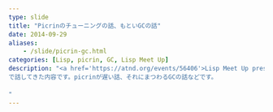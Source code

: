```yaml
---
type: slide
title: "Picrinのチューニングの話、もといGCの話"
date: 2014-09-29
aliases:
    - /slide/picrin-gc.html
categories: [Lisp, picrin, GC, Lisp Meet Up]
description: "<a href='https://atnd.org/events/56406'>Lisp Meet Up presented by Shibuya.lisp #20</a><br>
で話してきた内容です。picrinが遅い話、それにまつわるGCの話などです。

"
---
```

<section data-markdown
    data-separator="\n\n"
    data-vertical="\n\n"
    data-notes="^Note:">
<script type="text/template">

# Picrinのチューニングの話、もといGCの話
---
Lisp Meet Up presented by Shibuya.lisp #20  
2014-09-29  
κeen(@blackenedgold)

# 自己紹介
---
 + κeen
 + 東大数学科の4年生
 + ソーシャルアカウントは上のアイコン達から。
 + Lisp, Ruby, OCaml, Shell Scriptあたりを書きます
 + [picrin](https://github.com/picrin-scheme/picrin)のコミッタです

# picrin
---
![picrin](/images/picrin/picrin-logo-fin01-02.png)

# picrin
---
* R7RS compatibility
* bytecode interpreter (based on stack VM)
* internal representation by nan-boxing
* conservative call/cc implementation (users can freely interleave native stack with VM stack)
* exact GC (simple mark and sweep, partially reference count is used as well)
* string representation by rope data structure

# picrin
---
* R7RS compatibility
* <strong>bytecode interpreter (based on stack VM)</strong>
* internal representation by nan-boxing
* conservative call/cc implementation (users can freely interleave native stack with VM stack)
* <strong>exact GC (simple mark and sweep, partially reference count is used as well)</strong>
* <strong>string representation by rope data structure</strong>

# picrin開発者の不満
---
* picrinの起動が遅い<!-- .element: class="fragment" data-fragment-index="1" -->
  + 2秒くらいかかる <!-- .element: class="fragment" data-fragment-index="1" -->
* picrinのテストが遅い<!-- .element: class="fragment" data-fragment-index="2" -->
  + 16秒くらいかかる <!-- .element: class="fragment" data-fragment-index="2" -->

# 少しGCの話
---
GC(ごみ集め)とは

* 使われていないオブジェクトを自動的に解法する
  + メモリ管理に煩わせられないで済む
  + メモリーリークを防ぐ。
* 「使われていないオブジェクト」を判定するのはいくつかアルゴリズムがある


# GCのアルゴリズム
---
## 主なGCのアルゴリズム
* マーク&amp;スイープ
* 参照カウント
* Copying GC

# GCのアルゴリズム
---
## マーク&amp;スイープ
 1. あらかじめ全てのオブジェクトはどこかで一元管理する<!-- .element: class="fragment" data-fragment-index="1" -->
 2. 一元管理元(ヒープ(ページ))でメモリが足りなくなったらGCを開始<!-- .element: class="fragment" data-fragment-index="2" -->
 3. スタックに載っているオブジェクト、変数に格納されているオブジェクトにマークする<!-- .element: class="fragment" data-fragment-index="3" -->
 4. そこから辿れるオブジェクトも再帰的にマークする<!-- .element: class="fragment" data-fragment-index="4" -->
 5. ヒープからマークされていないオブジェクトを開放する<!-- .element: class="fragment" data-fragment-index="5" -->
 6. それでもメモリが足りなければ一ヒープのページを増やす<!-- .element: class="fragment" data-fragment-index="6" -->
 7. 増やせなければメモリを使い果したのでabort<!-- .element: class="fragment" data-fragment-index="7" -->

# GCのアルゴリズム
---
## マーク&amp;スイープの特徴
 * そこそこ速い
 * 正確に集められる
 * GC以外ではメモリ管理を考えなくて良い(≒プラグインは書き易い)
 * 長生きのオブジェクトは何度もマークされる(=>世代別GC)
 * 負荷は1点に集中する
 * メモリの断片化が起きる(=オブジェクトのアロケートが遅くなる)

# GCのアルゴリズム
---
## 参照カウント
 1. オブジェクトに他から参照されている数(参照カウント)を記憶させる<!-- .element: class="fragment" data-fragment-index="1" -->
 2. オブジェクトの参照を変えるときはその都度参照カウントを変える<!-- .element: class="fragment" data-fragment-index="2" -->
 3. 参照カウントが0になったら開放する<!-- .element: class="fragment" data-fragment-index="3" -->

# GCのアルゴリズム
---
## 参照カウントの特徴
 * 負荷は分散する
 * GCの実装は楽
 * 少し遅い(必ずfreeする必要がある)
 * 正確でない(循環参照に弱い)(cf. 大相撲の星の回しあい)
 * プラグインは面倒

# GCのアルゴリズム
---
## Copying GC
 1. オブジェクトプールを2つ用意する(1, 2)とする<!-- .element: class="fragment" data-fragment-index="1" -->
 2. オブジェクトを確保するときは必ず1に確保する<!-- .element: class="fragment" data-fragment-index="2" -->
 3. 1のメモリが足りなくなったらgcを開始<!-- .element: class="fragment" data-fragment-index="3" -->
 4. 1の生きているオブジェクトを再帰的に2に移動する<!-- .element: class="fragment" data-fragment-index="4" -->
 5. 1に残っているものは全てゴミとして良い<!-- .element: class="fragment" data-fragment-index="5" -->
 6. 1、2のラベルを付け換える<!-- .element: class="fragment" data-fragment-index="6" -->

# GCのアルゴリズム
---
## Copying GCの特徴
 * 正確
 * メモリの断片化が起きない(Windowsのデフラグ)(=アロケートが速くなる)
 * 負荷は1点に集中する
 * 遅い(オブジェクトの移動が必要)
 * メモリ食う(オブジェクトプール2つ分)
 * ポインタも変わるため、ハッシュの再計算などが必要

# GCのアルゴリズム
---
## GCの主な属性
* 世代別
  + 新しいオブジェクトだけGCの対象にする<!-- .element: class="fragment" data-fragment-index="1" -->
* 正確
  + ゴミは必ず回収する<!-- .element: class="fragment" data-fragment-index="2" -->
* インクリメンタル
  + 一度にやらずに少しづつGCを進める<!-- .element: class="fragment" data-fragment-index="3" -->

# picrinのGC
---
![picrin](/images/picrin/picrin-logo-fin01-02.png)

# picrinのGC
---
* 基本は普通の正確なマーク&amp;スイープ
  + Copying GCはlightweightでない
* ropeには参照カウント
  + ropeには循環参照が起きない

# picrinのGC
---
 * 基本はマーク&amp;スイープ

> 3. スタックに載っているオブジェクト、変数に格納されているオブジェクトにマークする

 * schemeの変数はそのまま
 * Cの変数は読めないのでアリーナという場所を用意してC内ではそこに一時保管してもらう
   + スコープはFILOなのでスタックを用いればヒープより速くアロケート出来る

# picrinのチューニング
## プロファイルをとってみる
---
```
 % cumulative self self total
time seconds seconds calls s/call s/call name
37.14 0.78 0.78 13136494 0.00 0.00 XROPE_DECREF
23.81 1.28 0.50 1544 0.00 0.00 gc_sweep_phase
15.72 1.61 0.33 59344814 0.00 0.00 gc_mark_object
10.00 1.82 0.21 1544 0.00 0.00 gc_mark_phase
6.67 1.96 0.14 1544 0.00 0.00 gc_mark_trie
2.38 2.01 0.05 6523 0.00 0.00 pic_apply
```

<span style="font-size:200%">ほとんどGCですね。  
本当にありがとう御座いました。</span>

# 解決案
---
* GCのアルゴリズムを変える
* オブジェクトをアロケートしないようにする
* パラメーターをいじる

# 解決案
---
* GCのアルゴリズムを変える
* オブジェクトをアロケートしないようにする
* <strong>パラメーターをいじる</strong>

# GCに関連するパラメータ
---
元々tinyに設計されている
```C
/* アリーナのサイズ */
# define PIC_ARENA_SIZE 1000
/* ヒープページのサイズ */
# define PIC_HEAP_PAGE_SIZE 10000
/* シンボルプール(ハッシュ)のサイズ */
# define PIC_SYM_POOL_SIZE 128
```

# GCに関連するパラメータ
---
チューニング後
```C
/* アリーナのサイズ */
# define PIC_ARENA_SIZE 8 * 1024
/* ヒープページのサイズ */
# define PIC_HEAP_PAGE_SIZE 2 * 1024 * 1024
/* シンボルプール(ハッシュ)のサイズ */
# define PIC_SYM_POOL_SIZE 2048
```

# 結果
---
* 昔
  > テストに16秒

* 変更後
  > time make test-r7rs  
  > make test-r7rs  <strong>1.68s</strong> user 0.23s system 98% cpu 1.931 total
  <!-- .element: class="fragment" data-fragment-index="1" -->


# 今後
---
* GCのアルゴリズムを変える
 + 世代別GCにしたいよねー
 + そもそもマーク&amp;スイープの実装が適当すぎるだとか。協議中。
 + 組み込み目指すならインクリメンタル性必要では？
* オブジェクトをアロケートしないようにする
  + バイトコンパイルするときにもめちゃくちゃアロケートしてる。その辺どうにかする。
  + [Fast Reader](https://github.com/picrin-scheme/picrin/pull/207)


# まとめ
---
* 基本的なGCの解説をした
* picrinのGCの戦略を話した
* GCチューニング大事

<span style="font-size:600%">以上</span>  
何か質問あればどうぞ
</script>
</section>
